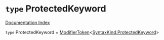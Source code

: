 # `type` ProtectedKeyword

[Documentation Index](../README.md)

`type` ProtectedKeyword = [ModifierToken](../private.interface.ModifierToken/README.md)\<[SyntaxKind.ProtectedKeyword](../private.enum.SyntaxKind/README.md#protectedkeyword--124)>
